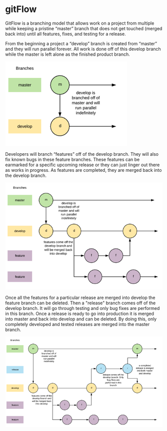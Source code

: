 # gitFlow

GitFlow is a branching model that allows work on a project from multiple while keeping a pristine “master” branch that does not get touched (merged back into) until all features, fixes, and testing for a release.

From the beginning a project a “develop” branch is created from “master” and they will run parallel forever. All work is done off of this develop branch while the master is left alone as the finished product branch.

![Parallels](/images/Parallels.png)

Developers will branch “features” off of the develop branch. They will also fix known bugs in these feature branches. These features can be earmarked for a specific upcoming release or they can just linger out there as works in progress. As features are completed, they are merged back into the develop branch.

![Features](/images/Features.png)

Once all the features for a particular release are merged into develop the feature branch can be deleted. Then a "release" branch comes off of the develop branch. It will go through testing and only bug fixes are performed in this branch. Once a release is ready to go into production it is merged into master and back into develop and can be deleted. By doing this, only completely developed and tested releases are merged into the master branch.

![Release](/images/Release.png)
